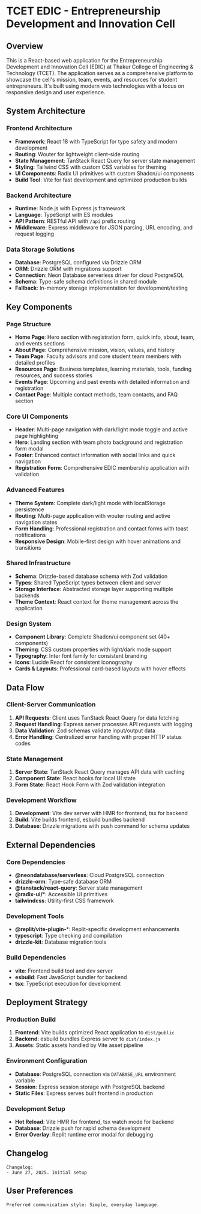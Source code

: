 # TCET EDIC - Entrepreneurship Development and Innovation Cell

## Overview

This is a React-based web application for the Entrepreneurship Development and Innovation Cell (EDIC) at Thakur College of Engineering & Technology (TCET). The application serves as a comprehensive platform to showcase the cell's mission, team, events, and resources for student entrepreneurs. It's built using modern web technologies with a focus on responsive design and user experience.

## System Architecture

### Frontend Architecture
- **Framework**: React 18 with TypeScript for type safety and modern development
- **Routing**: Wouter for lightweight client-side routing
- **State Management**: TanStack React Query for server state management
- **Styling**: Tailwind CSS with custom CSS variables for theming
- **UI Components**: Radix UI primitives with custom Shadcn/ui components
- **Build Tool**: Vite for fast development and optimized production builds

### Backend Architecture
- **Runtime**: Node.js with Express.js framework
- **Language**: TypeScript with ES modules
- **API Pattern**: RESTful API with `/api` prefix routing
- **Middleware**: Express middleware for JSON parsing, URL encoding, and request logging

### Data Storage Solutions
- **Database**: PostgreSQL configured via Drizzle ORM
- **ORM**: Drizzle ORM with migrations support
- **Connection**: Neon Database serverless driver for cloud PostgreSQL
- **Schema**: Type-safe schema definitions in shared module
- **Fallback**: In-memory storage implementation for development/testing

## Key Components

### Page Structure
- **Home Page**: Hero section with registration form, quick info, about, team, and events sections
- **About Page**: Comprehensive mission, vision, values, and history
- **Team Page**: Faculty advisors and core student team members with detailed profiles
- **Resources Page**: Business templates, learning materials, tools, funding resources, and success stories
- **Events Page**: Upcoming and past events with detailed information and registration
- **Contact Page**: Multiple contact methods, team contacts, and FAQ section

### Core UI Components
- **Header**: Multi-page navigation with dark/light mode toggle and active page highlighting
- **Hero**: Landing section with team photo background and registration form modal
- **Footer**: Enhanced contact information with social links and quick navigation
- **Registration Form**: Comprehensive EDIC membership application with validation

### Advanced Features
- **Theme System**: Complete dark/light mode with localStorage persistence
- **Routing**: Multi-page application with wouter routing and active navigation states
- **Form Handling**: Professional registration and contact forms with toast notifications
- **Responsive Design**: Mobile-first design with hover animations and transitions

### Shared Infrastructure
- **Schema**: Drizzle-based database schema with Zod validation
- **Types**: Shared TypeScript types between client and server
- **Storage Interface**: Abstracted storage layer supporting multiple backends
- **Theme Context**: React context for theme management across the application

### Design System
- **Component Library**: Complete Shadcn/ui component set (40+ components)
- **Theming**: CSS custom properties with light/dark mode support
- **Typography**: Inter font family for consistent branding
- **Icons**: Lucide React for consistent iconography
- **Cards & Layouts**: Professional card-based layouts with hover effects

## Data Flow

### Client-Server Communication
1. **API Requests**: Client uses TanStack React Query for data fetching
2. **Request Handling**: Express server processes API requests with logging
3. **Data Validation**: Zod schemas validate input/output data
4. **Error Handling**: Centralized error handling with proper HTTP status codes

### State Management
1. **Server State**: TanStack React Query manages API data with caching
2. **Component State**: React hooks for local UI state
3. **Form State**: React Hook Form with Zod validation integration

### Development Workflow
1. **Development**: Vite dev server with HMR for frontend, tsx for backend
2. **Build**: Vite builds frontend, esbuild bundles backend
3. **Database**: Drizzle migrations with push command for schema updates

## External Dependencies

### Core Dependencies
- **@neondatabase/serverless**: Cloud PostgreSQL connection
- **drizzle-orm**: Type-safe database ORM
- **@tanstack/react-query**: Server state management
- **@radix-ui/***: Accessible UI primitives
- **tailwindcss**: Utility-first CSS framework

### Development Tools
- **@replit/vite-plugin-***: Replit-specific development enhancements
- **typescript**: Type checking and compilation
- **drizzle-kit**: Database migration tools

### Build Dependencies
- **vite**: Frontend build tool and dev server
- **esbuild**: Fast JavaScript bundler for backend
- **tsx**: TypeScript execution for development

## Deployment Strategy

### Production Build
1. **Frontend**: Vite builds optimized React application to `dist/public`
2. **Backend**: esbuild bundles Express server to `dist/index.js`
3. **Assets**: Static assets handled by Vite asset pipeline

### Environment Configuration
- **Database**: PostgreSQL connection via `DATABASE_URL` environment variable
- **Session**: Express session storage with PostgreSQL backend
- **Static Files**: Express serves built frontend in production

### Development Setup
- **Hot Reload**: Vite HMR for frontend, tsx watch mode for backend
- **Database**: Drizzle push for rapid schema development
- **Error Overlay**: Replit runtime error modal for debugging

## Changelog

```
Changelog:
- June 27, 2025. Initial setup
```

## User Preferences

```
Preferred communication style: Simple, everyday language.
```